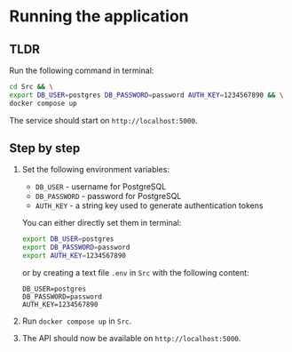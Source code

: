 # Running the application

## TLDR

Run the following command in terminal:

```bash
cd Src && \
export DB_USER=postgres DB_PASSWORD=password AUTH_KEY=1234567890 && \
docker compose up
```

The service should start on `http://localhost:5000`.

## Step by step

1. Set the following environment variables:
   - `DB_USER` - username for PostgreSQL
   - `DB_PASSWORD` - password for PostgreSQL
   - `AUTH_KEY` - a string key used to generate authentication tokens

   You can either directly set them in terminal:

   ```bash
   export DB_USER=postgres
   export DB_PASSWORD=password
   export AUTH_KEY=1234567890
   ```

   or by creating a text file `.env` in `Src` with the following content:

   ```
   DB_USER=postgres
   DB_PASSWORD=password
   AUTH_KEY=1234567890
   ```

2. Run `docker compose up` in `Src`.
3. The API should now be available on `http://localhost:5000`.
